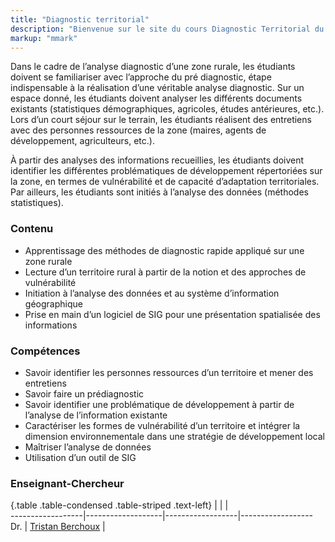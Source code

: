 ```yaml
---
title: "Diagnostic territorial"
description: "Bienvenue sur le site du cours Diagnostic Territorial du CIHEAM-IAMM coordonné par Dr. Tristan Berchoux."
markup: "mmark"
---
```


Dans le cadre de l’analyse diagnostic d’une zone rurale, les étudiants doivent se familiariser avec l’approche du pré diagnostic, étape indispensable à la réalisation d’une véritable analyse diagnostic.
 Sur un espace donné, les étudiants doivent analyser les différents documents existants (statistiques démographiques, agricoles, études antérieures, etc.). Lors d’un court séjour sur le terrain, les étudiants réalisent des entretiens avec des personnes ressources de la zone (maires, agents de développement, agriculteurs, etc.).

À partir des analyses des informations recueillies, les étudiants doivent identifier les différentes problématiques de développement répertoriées sur la zone, en termes de vulnérabilité et de capacité d’adaptation territoriales.
 Par ailleurs, les étudiants sont initiés à l’analyse des données (méthodes statistiques).

### Contenu

- Apprentissage des méthodes de diagnostic rapide appliqué sur une zone rurale
- Lecture d’un territoire rural à partir de la notion et des approches de vulnérabilité
- Initiation à l’analyse des données et au système d’information géographique
- Prise en main d’un logiciel de SIG pour une présentation spatialisée des informations

### Compétences

- Savoir identifier les personnes ressources d’un territoire et mener des entretiens
- Savoir faire un prédiagnostic
- Savoir identifier une problématique de développement à partir de l’analyse de l’information existante
- Caractériser les formes de vulnérabilité d’un territoire et intégrer la dimension environnementale dans une stratégie de développement local
- Maîtriser l’analyse de données
- Utilisation d’un outil de SIG

### Enseignant-Chercheur

{.table .table-condensed .table-striped .text-left}
<span></span>     | <span></span>     | <span></span>    | <span></span>         
------------------|-------------------|------------------|------------------
Dr.                | [Tristan Berchoux](https://tristanberchoux.netlify.com) | <a href="mailto:berchoux@iamm.fr" title="email"><i class="fa fa-envelope"></i></a> &nbsp; <a href="https://github.com/tristanberchoux" title="GitHub"><i class="fa fa-github"></i></a> &nbsp; <a href="https://twitter.com/tristanberchoux" title="Twitter"><i class="fa fa-twitter"></i></a>
